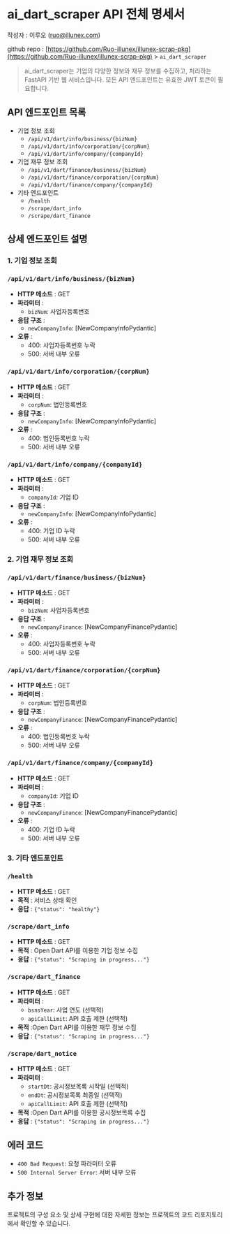# ai_dart_scraper API 전체 명세서

작성자 : 이루오 ([ruo@illunex.com](mailto:ruo@illunex.com))

github repo : [https://github.com/Ruo-illunex/illunex-scrap-pkg](https://github.com/Ruo-illunex/illunex-scrap-pkg) > `ai_dart_scraper`

> ai_dart_scraper는 기업의 다양한 정보와 재무 정보를 수집하고, 처리하는 FastAPI 기반 웹 서비스입니다. 모든 API 엔드포인트는 유효한 JWT 토큰이 필요합니다.

## API 엔드포인트 목록

* 기업 정보 조회
  * `/api/v1/dart/info/business/{bizNum}`
  * `/api/v1/dart/info/corporation/{corpNum}`
  * `/api/v1/dart/info/company/{companyId}`
* 기업 재무 정보 조회
  * `/api/v1/dart/finance/business/{bizNum}`
  * `/api/v1/dart/finance/corporation/{corpNum}`
  * `/api/v1/dart/finance/company/{companyId}`
* 기타 엔드포인트
  * `/health`
  * `/scrape/dart_info`
  * `/scrape/dart_finance`

## 상세 엔드포인트 설명

### 1. 기업 정보 조회

### `/api/v1/dart/info/business/{bizNum}`

* **HTTP 메소드** : GET
* **파라미터** :
  * `bizNum`: 사업자등록번호
* **응답 구조** :
  * `newCompanyInfo`: [NewCompanyInfoPydantic]
* **오류** :
  * 400: 사업자등록번호 누락
  * 500: 서버 내부 오류

### `/api/v1/dart/info/corporation/{corpNum}`

* **HTTP 메소드** : GET
* **파라미터** :
  * `corpNum`: 법인등록번호
* **응답 구조** :
  * `newCompanyInfo`: [NewCompanyInfoPydantic]
* **오류** :
  * 400: 법인등록번호 누락
  * 500: 서버 내부 오류

### `/api/v1/dart/info/company/{companyId}`

* **HTTP 메소드** : GET
* **파라미터** :
  * `companyId`: 기업 ID
* **응답 구조** :
  * `newCompanyInfo`: [NewCompanyInfoPydantic]
* **오류** :
  * 400: 기업 ID 누락
  * 500: 서버 내부 오류

### 2. 기업 재무 정보 조회

### `/api/v1/dart/finance/business/{bizNum}`

* **HTTP 메소드** : GET
* **파라미터** :
  * `bizNum`: 사업자등록번호
* **응답 구조** :
  * `newCompanyFinance`: [NewCompanyFinancePydantic]
* **오류** :
  * 400: 사업자등록번호 누락
  * 500: 서버 내부 오류

### `/api/v1/dart/finance/corporation/{corpNum}`

* **HTTP 메소드** : GET
* **파라미터** :
  * `corpNum`: 법인등록번호
* **응답 구조** :
  * `newCompanyFinance`: [NewCompanyFinancePydantic]
* **오류** :
  * 400: 법인등록번호 누락
  * 500: 서버 내부 오류

### `/api/v1/dart/finance/company/{companyId}`

* **HTTP 메소드** : GET
* **파라미터** :
  * `companyId`: 기업 ID
* **응답 구조** :
  * `newCompanyFinance`: [NewCompanyFinancePydantic]
* **오류** :
  * 400: 기업 ID 누락
  * 500: 서버 내부 오류

### 3. 기타 엔드포인트

### `/health`

* **HTTP 메소드** : GET
* **목적** : 서비스 상태 확인
* **응답** : `{"status": "healthy"}`

### `/scrape/dart_info`

* **HTTP 메소드** : GET
* **목적** : Open Dart API를 이용한 기업 정보 수집
* **응답** : `{"status": "Scraping in progress..."}`

### `/scrape/dart_finance`

* **HTTP 메소드** : GET
* **파라미터** :
  * `bsnsYear`: 사업 연도 (선택적)
  * `apiCallLimit`: API 호출 제한 (선택적)
* **목적** :Open Dart API를 이용한 재무 정보 수집
* **응답** : `{"status": "Scraping in progress..."}`

### `/scrape/dart_notice`

* **HTTP 메소드** : GET
* **파라미터** :
  * `startDt`: 공시정보목록 시작일 (선택적)
  * `endDt`: 공시정보목록 최종일 (선택적)
  * `apiCallLimit`: API 호출 제한 (선택적)
* **목적** :Open Dart API를 이용한 공시정보목록 수집
* **응답** : `{"status": "Scraping in progress..."}`

## 에러 코드

* `400 Bad Request`: 요청 파라미터 오류
* `500 Internal Server Error`: 서버 내부 오류

## 추가 정보

프로젝트의 구성 요소 및 상세 구현에 대한 자세한 정보는 프로젝트의 코드 리포지토리에서 확인할 수 있습니다.
